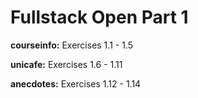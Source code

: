 # Fullstack Open Part 1

**courseinfo:** Exercises 1.1 - 1.5

**unicafe:** Exercises 1.6 - 1.11

**anecdotes:** Exercises 1.12 - 1.14
